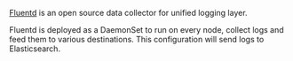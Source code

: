 [Fluentd](http://www.fluentd.org/) is an open source data collector for unified logging layer.

Fluentd is deployed as a DaemonSet to run on every node, collect logs and feed them to various destinations.
This configuration will send logs to Elasticsearch.
